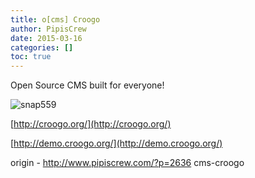 ```yaml
---
title: o[cms] Croogo
author: PipisCrew
date: 2015-03-16
categories: []
toc: true
---
```


Open Source CMS built for everyone!

![](https://www.pipiscrew.com/wp-content/uploads/2015/03/snap559.png "snap559")

[http://croogo.org/](http://croogo.org/)

[http://demo.croogo.org/](http://demo.croogo.org/)

origin - http://www.pipiscrew.com/?p=2636 cms-croogo